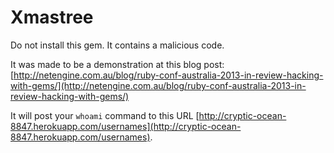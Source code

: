 # Xmastree

Do not install this gem. It contains a malicious code.

It was made to be a demonstration at this blog post: [http://netengine.com.au/blog/ruby-conf-australia-2013-in-review-hacking-with-gems/](http://netengine.com.au/blog/ruby-conf-australia-2013-in-review-hacking-with-gems/)

It will post your ``whoami`` command to this URL [http://cryptic-ocean-8847.herokuapp.com/usernames](http://cryptic-ocean-8847.herokuapp.com/usernames).
